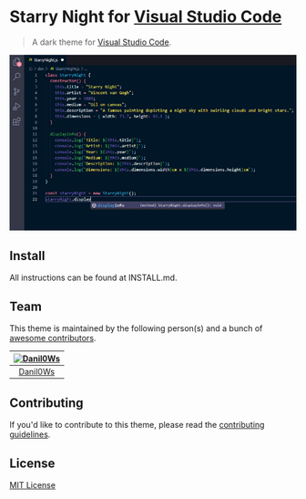 # Starry Night for [Visual Studio Code](http://code.visualstudio.com)

> A dark theme for [Visual Studio Code](http://code.visualstudio.com).

![Screenshot](https://raw.githubusercontent.com/buffDev/starry-night-theme/main/screenshot.png)

## Install

All instructions can be found at INSTALL.md.

## Team

This theme is maintained by the following person(s) and a bunch of [awesome contributors](https://github.com/buffDev/starry-night-theme/graphs/contributors).

[![Danil0Ws](https://avatars.githubusercontent.com/u/26333326?v=4&s=70)](https://github.com/danilo0ws) |
:---: |
[Danil0Ws](https://github.com/danilo0ws) |

## Contributing

If you'd like to contribute to this theme, please read the [contributing guidelines](./.github/CONTRIBUTING.md).

## License

[MIT License](./LICENSE)
